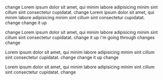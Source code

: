 change
Lorem ipsum dolor sit amet, qui minim labore adipisicing minim sint cillum sint consectetur cupidatat.
change
Lorem ipsum dolor sit amet, qui minim labore adipisicing minim sint cillum sint consectetur cupidatat.
change
change it up

change
Lorem ipsum dolor sit amet, qui minim labore adipisicing minim sint cillum sint consectetur cupidatat.
change it up
i'm going through changes
change

Lorem ipsum dolor sit amet, qui minim labore adipisicing minim sint cillum sint consectetur cupidatat.
change
change it up
change

Lorem ipsum dolor sit amet, qui minim labore adipisicing minim sint cillum sint consectetur cupidatat.
change
